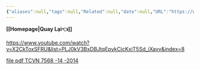 ```yaml
---
{"aliases":null,"tags":null,"Related":null,"date":null,"URL":"https://www.youtube.com/watch?v=X2CkToxSFRU&list=PLJ0kV3BxDBJtqEpykCjcKxiT5Sd_iXavv&index=8","Author":null,"dg-publish":true,"image":null,"permalink":"/ELV/Báo cháy -Fire alarm system/Bài 6 Thiết kế BÁO CHÁY NHIỆT ADW THEO TCVN 7568 14 2014/","dgPassFrontmatter":true,"noteIcon":"2","created":"2024-01-15T10:12:08.517+07:00","updated":"2024-01-15T10:15:16.121+07:00"}
---
```


**[[Homepage\|Quay Lại👈]]**

https://www.youtube.com/watch?v=X2CkToxSFRU&list=PLJ0kV3BxDBJtqEpykCjcKxiT5Sd_iXavv&index=8

[file pdf TCVN 7568 -14 -2014]()